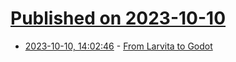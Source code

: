 # [Published on 2023-10-10](index.md)

* [2023-10-10, 14:02:46](https://lobste.rs/s/0qdjt5/from_larvita_godot) - [From Larvita to Godot](https://gist.github.com/reduz/9b9d1278848237fd9a9a8b6cc77c8270)
